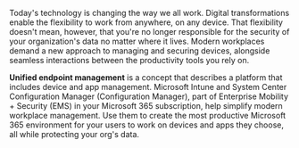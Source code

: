  Today's technology is changing the way we all work. Digital transformations enable the flexibility to work from anywhere, on any device. That flexibility doesn't mean, however, that you're no longer responsible for the security of your organization's data no matter where it lives. Modern workplaces demand a new approach to managing and securing devices, alongside seamless interactions between the productivity tools you rely on.

**Unified endpoint management** is a concept that describes a platform that includes device and app management. Microsoft Intune and System Center Configuration Manager (Configuration Manager), part of Enterprise Mobility + Security (EMS) in your Microsoft 365 subscription, help simplify modern workplace management. Use them to create the most productive Microsoft 365 environment for your users to work on devices and apps they choose, all while protecting your org's data.
